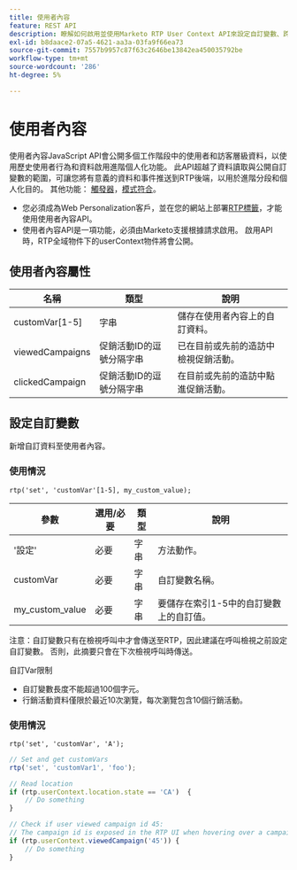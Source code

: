 ```yaml
---
title: 使用者內容
feature: REST API
description: 瞭解如何啟用並使用Marketo RTP User Context API來設定自訂變數、跨造訪讀取使用者資料，以及追蹤已檢視和已點按的行銷活動。
exl-id: b8daace2-07a5-4621-aa3a-03fa9f66ea73
source-git-commit: 7557b9957c87f63c2646be13842ea450035792be
workflow-type: tm+mt
source-wordcount: '286'
ht-degree: 5%

---
```


# 使用者內容

使用者內容JavaScript API會公開多個工作階段中的使用者和訪客層級資料，以使用歷史使用者行為和資料啟用進階個人化功能。 此API超越了資料讀取與公開自訂變數的範圍，可讓您將有意義的資料和事件推送到RTP後端，以用於進階分段和個人化目的。 其他功能： [觸發器](../javascript-api/triggers.md)，[模式符合](../javascript-api/pattern-match.md)。

- 您必須成為Web Personalization客戶，並在您的網站上部署[RTP標籤](https://experienceleague.adobe.com/en/docs/marketo/using/product-docs/web-personalization/rtp-tag-implementation/deploy-the-rtp-javascript)，才能使用使用者內容API。
- 使用者內容API是一項功能，必須由Marketo支援根據請求啟用。 啟用API時，RTP全域物件下的userContext物件將會公開。

## 使用者內容屬性

| 名稱 | 類型 | 說明 |
|------------------|-------------|------|
| customVar[1-5] | 字串 | 儲存在使用者內容上的自訂資料。 |
| viewedCampaigns | 促銷活動ID的逗號分隔字串 | 已在目前或先前的造訪中檢視促銷活動。 |
| clickedCampaign | 促銷活動ID的逗號分隔字串 | 在目前或先前的造訪中點進促銷活動。 |

## 設定自訂變數

新增自訂資料至使用者內容。

### 使用情況

`rtp('set', 'customVar'[1-5], my_custom_value);`

| 參數 | 選用/必要 | 類型 | 說明 |
|-----------------|-------------------|--------|-----------------|
| &#39;設定&#39; | 必要 | 字串 | 方法動作。 |
| customVar | 必要 | 字串 | 自訂變數名稱。 |
| my_custom_value | 必要 | 字串 | 要儲存在索引1-5中的自訂變數上的自訂值。 |

注意：自訂變數只有在檢視呼叫中才會傳送至RTP，因此建議在呼叫檢視之前設定自訂變數。 否則，此摘要只會在下次檢視呼叫時傳送。

自訂Var限制

- 自訂變數長度不能超過100個字元。
- 行銷活動資料僅限於最近10次瀏覽，每次瀏覽包含10個行銷活動。

### 使用情況

`rtp('set', 'customVar', 'A');`

```javascript
// Set and get customVars
rtp('set', 'customVar1', 'foo');

// Read location
if (rtp.userContext.location.state == 'CA')  {
    // Do something
}

// Check if user viewed campaign id 45:
// The campaign id is exposed in the RTP UI when hovering over a campaign name.
if (rtp.userContext.viewedCampaign('45')) {
    // Do something
}
```
